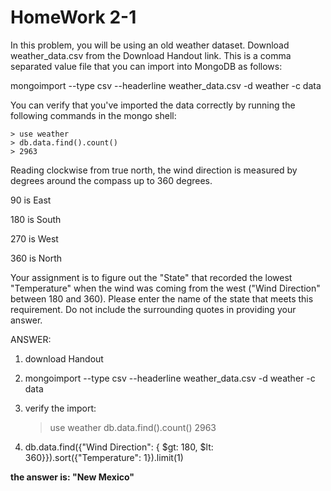 <h1> HomeWork 2-1 </h1>

In this problem, you will be using an old weather dataset. Download weather_data.csv from the Download Handout link. This is a comma separated value file that you can import into MongoDB as follows:

mongoimport --type csv --headerline weather_data.csv -d weather -c data

You can verify that you've imported the data correctly by running the following commands in the mongo shell:

 	> use weather
 	> db.data.find().count()
	> 2963

Reading clockwise from true north, the wind direction is measured by degrees around the compass up to 360 degrees. 

90 is East

180 is South

270 is West

360 is North

Your assignment is to figure out the "State" that recorded the lowest "Temperature" when the wind was coming from the west ("Wind Direction" between 180 and 360). Please enter the name of the state that meets this requirement. Do not include the surrounding quotes in providing your answer.

ANSWER:

1) download Handout

2) mongoimport --type csv --headerline weather_data.csv -d weather -c data

3) verify the import:
	> use weather
	> db.data.find().count()
	> 2963


4) db.data.find({"Wind Direction": { $gt: 180, $lt: 360}}).sort({"Temperature": 1}).limit(1)


<strong> the answer is: "New Mexico"</strong>